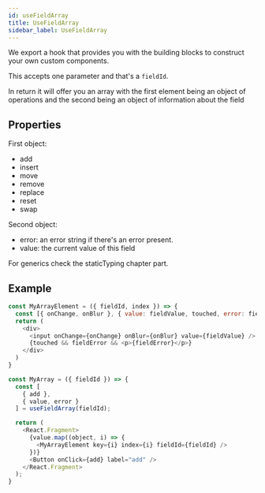 ```yaml
---
id: useFieldArray
title: UseFieldArray
sidebar_label: UseFieldArray
---
```


We export a hook that provides you with the building blocks to construct your own custom components.

This accepts one parameter and that's a `fieldId`.

In return it will offer you an array with the first element being an object of operations and the second being an object of information about the field

## Properties

First object:

- add
- insert
- move
- remove
- replace
- reset
- swap

Second object:

- error: an error string if there's an error present.
- value: the current value of this field

For generics check the staticTyping chapter part.

## Example

```javascript
const MyArrayElement = ({ fieldId, index }) => {
  const [{ onChange, onBlur }, { value: fieldValue, touched, error: fieldError }] = useField(`${fieldId}[${index}]`);
  return (
    <div>
      <input onChange={onChange} onBlur={onBlur} value={fieldValue} />
      {touched && fieldError && <p>{fieldError}</p>}
    </div>
  )
}

const MyArray = ({ fieldId }) => {
  const [
    { add },
    { value, error }
  ] = useFieldArray(fieldId);

  return (
    <React.Fragment>
      {value.map((object, i) => {
        <MyArrayElement key={i} index={i} fieldId={fieldId} />
      })}
      <Button onClick={add} label="add" />
    </React.Fragment>
  );
}
```
